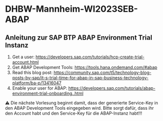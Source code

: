# DHBW-Mannheim-WI2023SEB-ABAP

## Anleitung zur SAP BTP ABAP Environment Trial Instanz

1) Get a user: https://developers.sap.com/tutorials/hcp-create-trial-account.html
2) Get ABAP Development Tools: https://tools.hana.ondemand.com/#abap
3) Read this blog post: https://community.sap.com/t5/technology-blog-posts-by-sap/it-s-trial-time-for-abap-in-sap-business-technology-platform/ba-p/13416047
4) Enable your user for ABAP: https://developers.sap.com/tutorials/abap-environment-trial-onboarding..html

⚠️ Die nächste Vorlesung beginnt damit, dass der generierte Service-Key in den ABAP Development Tools eingegeben wird. Bitte sorgt dafür, dass ihr den Account habt und den Service-Key für die ABAP-Instanz habt!!!
